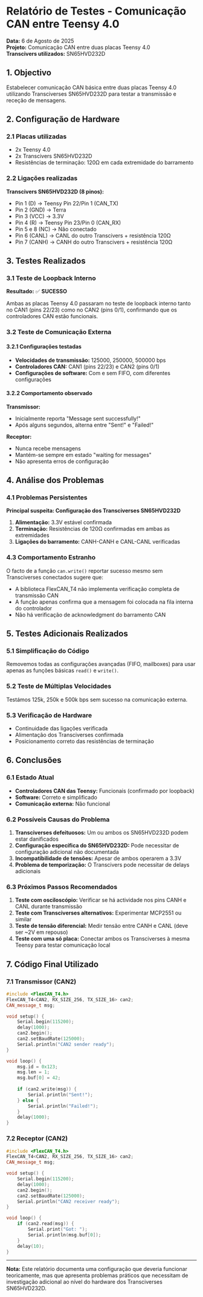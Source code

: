 # Relatório de Testes - Comunicação CAN entre Teensy 4.0

**Data:** 6 de Agosto de 2025  
**Projeto:** Comunicação CAN entre duas placas Teensy 4.0  
**Transcivers utilizados:** SN65HVD232D  

## 1. Objectivo

Estabelecer comunicação CAN básica entre duas placas Teensy 4.0 utilizando Transciverses SN65HVD232D para testar a transmissão e receção de mensagens.

## 2. Configuração de Hardware

### 2.1 Placas utilizadas

- 2x Teensy 4.0
- 2x Transcivers SN65HVD232D
- Resistências de terminação: 120Ω em cada extremidade do barramento

### 2.2 Ligações realizadas

**Transcivers SN65HVD232D (8 pinos):**

- Pin 1 (D) → Teensy Pin 22/Pin 1 (CAN_TX)
- Pin 2 (GND) → Terra
- Pin 3 (VCC) → 3.3V
- Pin 4 (R) → Teensy Pin 23/Pin 0 (CAN_RX)
- Pin 5 e 8 (NC) → Não conectado
- Pin 6 (CANL) → CANL do outro Transcivers + resistência 120Ω
- Pin 7 (CANH) → CANH do outro Transcivers + resistência 120Ω

## 3. Testes Realizados

### 3.1 Teste de Loopback Interno

**Resultado:** ✅ **SUCESSO**

Ambas as placas Teensy 4.0 passaram no teste de loopback interno tanto no CAN1 (pins 22/23) como no CAN2 (pins 0/1), confirmando que os controladores CAN estão funcionais.

### 3.2 Teste de Comunicação Externa

#### 3.2.1 Configurações testadas

- **Velocidades de transmissão:** 125000, 250000, 500000 bps
- **Controladores CAN:** CAN1 (pins 22/23) e CAN2 (pins 0/1)
- **Configurações de software:** Com e sem FIFO, com diferentes configurações

#### 3.2.2 Comportamento observado

**Transmissor:**

- Inicialmente reporta "Message sent successfully!"
- Após alguns segundos, alterna entre "Sent!" e "Failed!"

**Receptor:**

- Nunca recebe mensagens
- Mantém-se sempre em estado "waiting for messages"
- Não apresenta erros de configuração

## 4. Análise dos Problemas

### 4.1 Problemas Persistentes

**Principal suspeita: Configuração dos Transciverses SN65HVD232D**

1. **Alimentação:** 3.3V estável confirmada
2. **Terminação:** Resistências de 120Ω confirmadas em ambas as extremidades
3. **Ligações do barramento:** CANH-CANH e CANL-CANL verificadas

### 4.3 Comportamento Estranho

O facto de a função `can.write()` reportar sucesso mesmo sem Transciverses conectados sugere que:

- A biblioteca FlexCAN_T4 não implementa verificação completa de transmissão CAN
- A função apenas confirma que a mensagem foi colocada na fila interna do controlador
- Não há verificação de acknowledgment do barramento CAN

## 5. Testes Adicionais Realizados

### 5.1 Simplificação do Código

Removemos todas as configurações avançadas (FIFO, mailboxes) para usar apenas as funções básicas `read()` e `write()`.

### 5.2 Teste de Múltiplas Velocidades

Testámos 125k, 250k e 500k bps sem sucesso na comunicação externa.

### 5.3 Verificação de Hardware

- Continuidade das ligações verificada
- Alimentação dos Transciverses confirmada
- Posicionamento correto das resistências de terminação

## 6. Conclusões

### 6.1 Estado Atual

- **Controladores CAN das Teensy:** Funcionais (confirmado por loopback)
- **Software:** Correto e simplificado
- **Comunicação externa:** Não funcional

### 6.2 Possíveis Causas do Problema

1. **Transciverses defeituosos:** Um ou ambos os SN65HVD232D podem estar danificados
2. **Configuração específica do SN65HVD232D:** Pode necessitar de configuração adicional não documentada
3. **Incompatibilidade de tensões:** Apesar de ambos operarem a 3.3V
4. **Problema de temporização:** O Transcivers pode necessitar de delays adicionais

### 6.3 Próximos Passos Recomendados

1. **Teste com osciloscópio:** Verificar se há actividade nos pins CANH e CANL durante transmissão
2. **Teste com Transciverses alternativos:** Experimentar MCP2551 ou similar
3. **Teste de tensão diferencial:** Medir tensão entre CANH e CANL (deve ser ~2V em repouso)
4. **Teste com uma só placa:** Conectar ambos os Transciverses à mesma Teensy para testar comunicação local

## 7. Código Final Utilizado

### 7.1 Transmissor (CAN2)

```cpp
#include <FlexCAN_T4.h>
FlexCAN_T4<CAN2, RX_SIZE_256, TX_SIZE_16> can2;
CAN_message_t msg;

void setup() {
    Serial.begin(115200);
    delay(1000);
    can2.begin();
    can2.setBaudRate(125000);
    Serial.println("CAN2 sender ready");
}

void loop() {
    msg.id = 0x123;
    msg.len = 1;
    msg.buf[0] = 42;
    
    if (can2.write(msg)) {
        Serial.println("Sent!");
    } else {
        Serial.println("Failed!");
    }
    delay(1000);
}
```

### 7.2 Receptor (CAN2)

```cpp
#include <FlexCAN_T4.h>
FlexCAN_T4<CAN2, RX_SIZE_256, TX_SIZE_16> can2;
CAN_message_t msg;

void setup() {
    Serial.begin(115200);
    delay(1000);
    can2.begin();
    can2.setBaudRate(125000);
    Serial.println("CAN2 receiver ready");
}

void loop() {
    if (can2.read(msg)) {
        Serial.print("Got: ");
        Serial.println(msg.buf[0]);
    }
    delay(10);
}
```

---

**Nota:** Este relatório documenta uma configuração que deveria funcionar teoricamente, mas que apresenta problemas práticos que necessitam de investigação adicional ao nível do hardware dos Transciverses SN65HVD232D.
